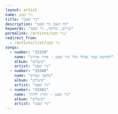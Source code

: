 ```yaml
---
layout: artist
name: ניר קפטן
title: "ניר קפטן"
description: "דף האמן ניר קפטן"
keywords: "שירים, מוזיקה, ניר קפטן"
permalink: /artists/ניר-קפטן/
redirect_from:
  - /artists/list/ניר קפטן
songs:
  - number: "33339"
    name: "לקדושת שמך נפתלי גולד וניר קפטן - אדיר אדירנו"
    album: "סינגלים"
    artist: "ניר קפטן"
  - number: "33340"
    name: "מלאכי שמיים"
    album: "סינגלים"
    artist: "ניר קפטן"
  - number: "33341"
    name: "ניר קפטן - זיכרון ילדות"
    album: "סינגלים"
    artist: "ניר קפטן"
---
```

